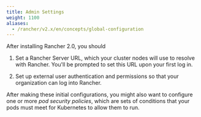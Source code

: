 ```yaml
---
title: Admin Settings
weight: 1100
aliases:
  - /rancher/v2.x/en/concepts/global-configuration
---
```


After installing Rancher 2.0, you should

1. Set a Rancher Server URL, which your cluster nodes will use to resolve with Rancher. You'll be prompted to set this URL upon your first log in.

2. Set up external user authentication and permissions so that your organization can log into Rancher.

After making these initial configurations, you might also want to configure one or more _pod security policies_, which are sets of conditions that your pods must meet for Kubernetes to allow them to run.